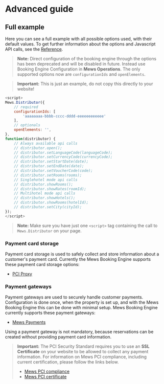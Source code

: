 # Advanced guide

## Full example

Here you can see a full example with all possible options used, with their default values.
To get further information about the options and Javascript API calls, see the [Reference](reference.md).

> **Note:** Direct configuration of the booking engine through the options has been deprecated and will be disabled in future.
> Instead use Booking Engine Configuration in **Mews Operations**. The only supported options now are `configurationIds` and `openElements`.

> **Important:** This is just an example, do not copy this directly to your website!

```javascript
<script>
Mews.Distributor({
    // required
    configurationIds: [
        'aaaaaaaa-bbbb-cccc-dddd-eeeeeeeeeeee'
    ],
    // optionals
    openElements: '',
},
function(distributor) {
    // Always available api calls
    // distributor.open();
    // distributor.setLanguageCode(languageCode);
    // distributor.setCurrencyCode(currencyCode);
    // distributor.setStartDate(date);
    // distributor.setEndDate(date);
    // distributor.setVoucherCode(code);
    // distributor.setRooms(rooms);
    // Singlehotel mode api calls
    // distributor.showRooms();
    // distributor.showRates(roomId);
    // Multihotel mode api calls
    // distributor.showHotels();
    // distributor.showRooms(hotelId);
    // distributor.setCity(cityId);
});
</script>
```

> **Note:** Make sure you have just one `<script>` tag containing the call to `Mews.Distributor` on your page.

### Payment card storage

Payment card storage is used to safely collect and store information about a customer's payment card. Currently the Mews Booking Engine supports these payment card storage options:

* [PCI Proxy](https://www.pci-proxy.com)

### Payment gateways

Payment gateways are used to securely handle customer payments. Configuration is done once, when the property is set up, and with the Mews Booking Engine this can be done with minimal setup.
Mews Booking Engine currently supports these payment gateways:

* [Mews Payments](https://www.mews.com/en/products/payments)

Using a payment gateway is not mandatory, because reservations can be created without providing payment card information.

> **Important:** The PCI Security Standard requires you to use an **SSL Certificate** on your website to be allowed to collect any payment information.
> For information on Mews PCI compliance, including current certification, please follow the links below.
>
> * [Mews PCI compliance](https://mews.force.com/s/article/pci-compliance?language=en_US)
> * [Mews PCI certificate](https://www.mews.com/en/platform-documentation)
